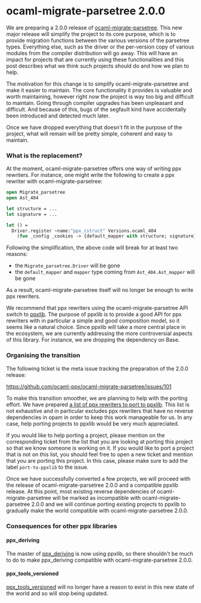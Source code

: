 ocaml-migrate-parsetree 2.0.0
=============================

We are preparing a 2.0.0 release of [ocaml-migrate-parsetree][omp].
This new major release will simplify the project to its core purpose,
which is to provide migration functions between the various versions
of the parsetree types. Everything else, such as the driver or the
per-version copy of various modules from the compiler distribution
will go away. This will have an impact for projects that are currently
using these functionalities and this post describes what we think such
projects should do and how we plan to help.

The motivation for this change is to simplify ocaml-migrate-parsetree
and make it easier to maintain. The core functionality it provides is
valuable and worth maintaining, however right now the project is way
too big and difficult to maintain. Going through compiler upgrades has
been unpleasant and difficult. And because of this, bugs of the
segfault kind have accidentally been introduced and detected much
later.

Once we have dropped everything that doesn't fit in the purpose of
the project, what will remain will be pretty simple, coherent and easy
to maintain.

### What is the replacement?

At the moment, ocaml-migrate-parsetree offers one way of writing ppx
rewriters. For instance, one might write the following to create a
ppx rewriter with ocaml-migrate-parsetree:

```ocaml
open Migrate_parsetree
open Ast_404

let structure = ...
let signature = ...

let () =
  Driver.register ~name:"ppx_cstruct" Versions.ocaml_404
    (fun _config _cookies -> {default_mapper with structure; signature})
```

Following the simplification, the above code will break for at least
two reasons:

- the `Migrate_parsetree.Driver` will be gone
- the `default_mapper` and `mapper` type coming from
  `Ast_404.Ast_mapper` will be gone

As a result, ocaml-migrate-parsetree itself will no longer be enough
to write ppx rewriters.

We recommend that ppx rewriters using the ocaml-migrate-parsetree API
switch to [ppxlib][ppxlib].  The purpose of ppxlib is to provide a
good API for ppx rewriters with in particular a simple and good
composition model, so it seems like a natural choice. Since ppxlib
will take a more central place in the ecosystem, we are currently
addressing the more controversial aspects of this library. For
instance, we are dropping the dependency on Base.

### Organising the transition

The following ticket is the meta issue tracking the preparation of the
2.0.0 release:

https://github.com/ocaml-ppx/ocaml-migrate-parsetree/issues/101

To make this transition smoother, we are planning to help with the
porting effort. We have prepared [a list of ppx rewriters to port to
ppxlib][toport].  This list is not exhaustive and in particular
excludes ppx rewriters that have no reverse dependencies in opam in
order to keep this work manageable for us.  In any case, help porting
projects to ppxlib would be very much appreciated.

If you would like to help porting a project, please mention on the
corresponding ticket from the list that you are looking at porting
this project so that we know someone is working on it. If you would
like to port a project that is not on this list, you should feel free
to open a new ticket and mention that you are porting this project. In
this case, please make sure to add the label `port-to-ppxlib` to the
issue.

Once we have successfully converted a few projects, we will proceed
with the release of ocaml-migrate-parsetree 2.0.0 and a compatible
ppxlib release.  At this point, most existing reverse dependencies of
ocaml-migrate-parsetree will be marked as incompatible with
ocaml-migrate-parsetree 2.0.0 and we will continue porting existing
projects to ppxlib to gradually make the world compatible with
ocaml-migrate-parsetree 2.0.0.

### Consequences for other ppx libraries

#### ppx_deriving

The master of [ppx_deriving][pd] is now using ppxlib, so there
shouldn't be much to do to make ppx\_deriving compatible with
ocaml-migrate-parsetree 2.0.0.

#### ppx_tools_versioned

[ppx_tools_versioned][ptv] will no longer have a reason to exist in
this new state of the world and so will stop being updated.

[omp]: https://github.com/ocaml-ppx/ocaml-migrate-parsetree/
[ppxlib]: https://github.com/ocaml-ppx/ppxlib/
[toport]: https://github.com/ocaml-ppx/ppxlib/issues?q=is%3Aopen+is%3Aissue+label%3Aport-to-ppxlib
[ptv]: https://github.com/ocaml-ppx/ppx_tools_versioned
[pd]: https://github.com/ocaml-ppx/ppx_deriving
